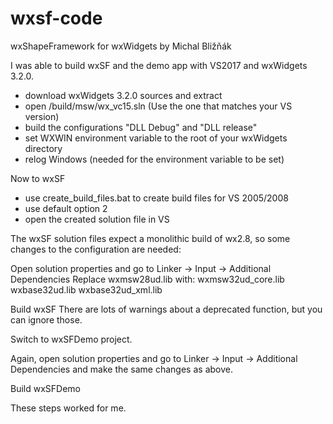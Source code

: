 # wxsf-code
wxShapeFramework for wxWidgets by Michal Bližňák


I was able to build wxSF and the demo app with VS2017 and wxWidgets 3.2.0.

- download wxWidgets 3.2.0 sources and extract
- open <wxdir>/build/msw/wx_vc15.sln (Use the one that matches your VS version)
- build the configurations "DLL Debug" and "DLL release"
- set WXWIN environment variable to the root of your wxWidgets directory
- relog Windows (needed for the environment variable to be set)

Now to wxSF
- use create_build_files.bat to create build files for VS 2005/2008
- use default option 2
- open the created solution file in VS

The wxSF solution files expect a monolithic build of wx2.8, so some changes to the configuration are needed:

Open solution properties and go to Linker -> Input -> Additional Dependencies
Replace wxmsw28ud.lib with:
wxmsw32ud_core.lib
wxbase32ud.lib
wxbase32ud_xml.lib

Build wxSF
There are lots of warnings about a deprecated function, but you can ignore those.

Switch to wxSFDemo project.

Again, open solution properties and go to Linker -> Input -> Additional Dependencies
and make the same changes as above.

Build wxSFDemo

These steps worked for me.
